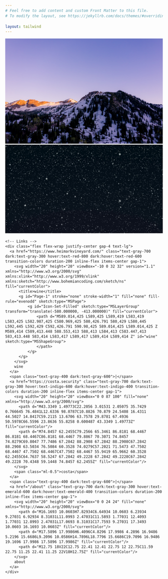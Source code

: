 ```yaml
---
# Feel free to add content and custom Front Matter to this file.
# To modify the layout, see https://jekyllrb.com/docs/themes/#overriding-theme-defaults

layout: tailwind
---
```


<div class="min-h-screen bg-white dark:bg-gray-900 flex items-center justify-center p-4 transition-colors duration-200">
  <div class="text-center space-y-8">
    <div class="w-full max-w-[500px] h-[350px] mx-auto px-4 sm:px-0">
      <img src="/assets/images/alta-winter.jpg" alt="Alta Utah in the Winter" class="w-full h-full object-cover rounded-lg shadow-lg block dark:hidden">
      <img src="/assets/images/gentle-snowfall-at-night.jpg" alt="Snowy Night" class="w-full h-full object-cover rounded-lg shadow-lg hidden dark:block">
    </div>
    
    <!-- Links -->
    <div class="flex flex-wrap justify-center gap-4 text-lg">
      <a href="https://www.heimarkvineyard.com/" class="text-gray-700 dark:text-gray-300 hover:text-red-800 dark:hover:text-red-600 transition-colors duration-200 inline-flex items-center gap-1">
        <svg width="20" height="20" viewBox="-10 0 32 32" version="1.1" xmlns="http://www.w3.org/2000/svg" xmlns:xlink="http://www.w3.org/1999/xlink" xmlns:sketch="http://www.bohemiancoding.com/sketch/ns" fill="currentColor">
          <title>wine</title>
          <g id="Page-1" stroke="none" stroke-width="1" fill="none" fill-rule="evenodd" sketch:type="MSPage">
              <g id="Icon-Set-Filled" sketch:type="MSLayerGroup" transform="translate(-580.000000, -413.000000)" fill="currentColor">
                  <path d="M589.014,425 L589,425 L589,419 L583,419 L583,425 L582.987,425 C580.969,425 580,426.791 580,429 L580,445 L592,445 L592,429 C592,426.791 590.98,425 589.014,425 L589.014,425 Z M589,414 C589,413.448 588.553,413 588,413 L584,413 C583.447,413 583,413.448 583,414 L583,417 L589,417 L589,414 L589,414 Z" id="wine" sketch:type="MSShapeGroup">
                  </path>
              </g>
          </g>
        </svg>
        wine
      </a>
      <span class="text-gray-400 dark:text-gray-600">|</span>
      <a href="https://costa.security" class="text-gray-700 dark:text-gray-300 hover:text-indigo-600 dark:hover:text-indigo-400 transition-colors duration-200 inline-flex items-center gap-1">
        <svg width="20" height="20" viewBox="0 0 87 100" fill="none" xmlns="http://www.w3.org/2000/svg">
          <path d="M43.3349 1.49773C22.2056 3.01531 2.05075 35.7429 0.766645 76.4841L12.6336 98.0787C10.8826 70.879 24.5408 16.4311 44.5027 14.8417C59.2115 13.6706 63.7578 29.8781 67.4936 50.5978C66.5596 23.8636 55.8258 0.600487 43.3349 1.49773Z" fill="currentColor"/>
          <path d="M74.8457 62.2455C79.2566 65.3461 86.8181 68.4467 86.8181 68.4467C86.8181 68.4467 79.8867 70.3071 74.8457 74.0279C69.8047 77.7486 67.2842 88.2908 67.2842 88.2908C67.2842 88.2908 63.5034 76.5084 60.3528 74.0279C57.2021 71.5473 47.7502 68.4467 47.7502 68.4467C47.7502 68.4467 55.9419 65.9662 60.3528 62.2455C64.7637 58.5247 67.2842 49.2228 67.2842 49.2228C67.2842 49.2228 70.4348 59.1448 74.8457 62.2455Z" fill="currentColor"/>
        </svg>
        <span class="ml-0.5">costa</span>
      </a>
      <span class="text-gray-400 dark:text-gray-600">|</span>
      <a href="/about" class="text-gray-700 dark:text-gray-300 hover:text-emerald-600 dark:hover:text-emerald-400 transition-colors duration-200 inline-flex items-center gap-1">
        <svg width="20" height="20" viewBox="0 0 24 24" fill="none" xmlns="http://www.w3.org/2000/svg">
          <path d="M16.1693 10.0603H7.82934C6.64934 10.0603 6.23934 9.27031 6.92934 8.31031L11.0993 2.47031C11.5893 1.77031 12.4093 1.77031 12.8993 2.47031L17.0693 8.31031C17.7593 9.27031 17.3493 10.0603 16.1693 10.0603Z" fill="currentColor"/>
          <path d="M17.5896 17.9986H6.4096C4.8296 17.9986 4.2896 16.9486 5.2196 15.6686L9.2096 10.0586H14.7896L18.7796 15.6686C19.7096 16.9486 19.1696 17.9986 17.5896 17.9986Z" fill="currentColor"/>
          <path d="M12.75 18V22C12.75 22.41 12.41 22.75 12 22.75C11.59 22.75 11.25 22.41 11.25 22V18H12.75Z" fill="currentColor"/>
        </svg>
        about
      </a>
    </div>
  </div>
</div>
